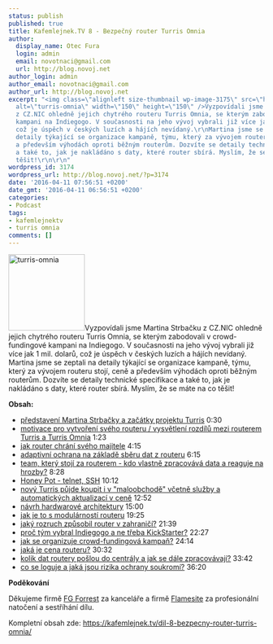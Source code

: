 ```yaml
---
status: publish
published: true
title: Kafemlejnek.TV 8 - Bezpečný router Turris Omnia
author:
  display_name: Otec Fura
  login: admin
  email: novotnaci@gmail.com
  url: http://blog.novoj.net
author_login: admin
author_email: novotnaci@gmail.com
author_url: http://blog.novoj.net
excerpt: "<img class=\"alignleft size-thumbnail wp-image-3175\" src=\"http://blog.novoj.net/binary/2016/04/turris-omnia-150x150.png\"
  alt=\"turris-omnia\" width=\"150\" height=\"150\" />Vyzpovídali jsme Martina Strbačku
  z CZ.NIC ohledně jejich chytrého routeru Turris Omnia, se kterým zabodovali v crowd-fundingové
  kampani na Indiegogo. V současnosti na jeho vývoj vybrali již více jak 1 mil. dolarů,
  což je úspěch v českých luzích a hájích nevídaný.\r\nMartina jsme se zeptali na
  detaily týkající se organizace kampaně, týmu, který za vývojem routeru stojí, ceně
  a především výhodách oproti běžným routerům. Dozvíte se detaily technické specifikace
  a také to, jak je nakládáno s daty, které router sbírá. Myslím, že se máte na co
  těšit!\r\n\r\n"
wordpress_id: 3174
wordpress_url: http://blog.novoj.net/?p=3174
date: '2016-04-11 07:56:51 +0200'
date_gmt: '2016-04-11 06:56:51 +0200'
categories:
- Podcast
tags:
- kafemlejnektv
- turris omnia
comments: []
---
```

<p><img class="alignleft size-thumbnail wp-image-3175" src="http://blog.novoj.net/binary/2016/04/turris-omnia-150x150.png" alt="turris-omnia" width="150" height="150" />Vyzpovídali jsme Martina Strbačku z CZ.NIC ohledně jejich chytrého routeru Turris Omnia, se kterým zabodovali v crowd-fundingové kampani na Indiegogo. V současnosti na jeho vývoj vybrali již více jak 1 mil. dolarů, což je úspěch v českých luzích a hájích nevídaný.<br />
Martina jsme se zeptali na detaily týkající se organizace kampaně, týmu, který za vývojem routeru stojí, ceně a především výhodách oproti běžným routerům. Dozvíte se detaily technické specifikace a také to, jak je nakládáno s daty, které router sbírá. Myslím, že se máte na co těšit!</p>
<p><a id="more"></a><a id="more-3174"></a></p>
<p><strong>Obsah:</strong></p>
<ul>
<li><a href="http://www.youtube.com/watch?v=nPEwneevXvw&amp;t=0m30s" target="_blank">představení Martina Strbačky a začátky projektu Turris</a> 0:30</li>
<li><a href="http://www.youtube.com/watch?v=nPEwneevXvw&amp;t=1m23s" target="_blank">motivace pro vytvoření svého routeru / vysvětlení rozdílů mezi routerem Turris a Turris Omnia</a> 1:23</li>
<li><a href="http://www.youtube.com/watch?v=nPEwneevXvw&amp;t=4m15s" target="_blank">jak router chrání svého majitele</a> 4:15</li>
<li><a href="http://www.youtube.com/watch?v=nPEwneevXvw&amp;t=6m15s" target="_blank">adaptivní ochrana na základě sběru dat z routeru</a> 6:15</li>
<li><a href="http://www.youtube.com/watch?v=nPEwneevXvw&amp;t=8m28s" target="_blank">team, který stojí za routerem - kdo vlastně zpracovává data a reaguje na hrozby?</a> 8:28</li>
<li><a href="http://www.youtube.com/watch?v=nPEwneevXvw&amp;t=10m12s" target="_blank">Honey Pot - telnet, SSH</a> 10:12</li>
<li><a href="http://www.youtube.com/watch?v=nPEwneevXvw&amp;t=12m52s" target="_blank">nový Turris půjde koupit i v "maloobchodě" včetně služby a automatických aktualizací v ceně</a> 12:52</li>
<li><a href="http://www.youtube.com/watch?v=nPEwneevXvw&amp;t=15m0s" target="_blank">návrh hardwarové architektury</a> 15:00</li>
<li><a href="http://www.youtube.com/watch?v=nPEwneevXvw&amp;t=19m25s" target="_blank">jak je to s modulárností routeru</a> 19:25</li>
<li><a href="http://www.youtube.com/watch?v=nPEwneevXvw&amp;t=21m39s" target="_blank">jaký rozruch způsobil router v zahraničí?</a> 21:39</li>
<li><a href="http://www.youtube.com/watch?v=nPEwneevXvw&amp;t=22m27s" target="_blank">proč tým vybral Indiegogo a ne třeba KickStarter?</a> 22:27</li>
<li><a href="http://www.youtube.com/watch?v=nPEwneevXvw&amp;t=24m14s" target="_blank">jak se organizuje crowd-fundingová kampaň?</a> 24:14</li>
<li><a href="http://www.youtube.com/watch?v=nPEwneevXvw&amp;t=30m32s" target="_blank">jaká je cena routeru?</a> 30:32</li>
<li><a href="http://www.youtube.com/watch?v=nPEwneevXvw&amp;t=33m42s" target="_blank">kolik dat routery pošlou do centrály a jak se dále zpracovávají?</a> 33:42</li>
<li><a href="http://www.youtube.com/watch?v=nPEwneevXvw&amp;t=36m20s" target="_blank">co se loguje a jaká jsou rizika ochrany soukromí?</a> 36:20</li>
</ul>
<p><strong>Poděkování</strong></p>
<p>Děkujeme firmě <a href="http://www.fg.cz/">FG Forrest</a> za kanceláře a firmě <a href="http://www.flamesite.cz/">Flamesite</a> za profesionální natočení a sestříhání dílu.</p>
<p>Kompletní obsah zde: <a href="https://kafemlejnek.tv/dil-8-bezpecny-router-turris-omnia/">https://kafemlejnek.tv/dil-8-bezpecny-router-turris-omnia/</a></p>
